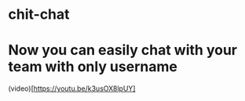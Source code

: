 

# chit-chat

# Now you can easily chat with your team with only username

(video)[https://youtu.be/k3usOX8lpUY]


